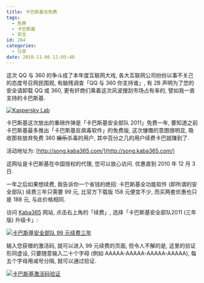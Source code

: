 ```yaml
---
title: 卡巴斯基也免费
tags:
  - 免费
  - 卡巴斯基
  - 安全
id: 264
categories:
  - 分享
date: 2010-11-06 11:05:40
---
```


这次 QQ 与 360 的争斗成了本年度互联网大戏, 各大互联网公司纷纷以事不关己的态度号召网民围观, 有脑残调查「QQ 与 360 你支持谁」, 有 2B 声明为了您的安全请卸载 QQ 或 360, 更有奸商们乘着这次风波搜刮市场占有率的, 譬如我一直支持的卡巴斯基.

[![Kaspersky Lab](http://img.beamnote.com/2010/kaspersky-lab.png)](http://img.beamnote.com/2010/kaspersky-lab.png)<!-- more -->

卡巴斯基这次放出的重磅炸弹是「卡巴斯基安全部队 2011」免费一年, 要知道之前卡巴斯基最多推出「卡巴斯基反病毒软件」的免费版, 这次慷慨的意图很明显, 吸收那些放弃免费 360 <del datetime="2010-11-06T02:23:17+00:00">娱乐</del>杀毒的用户, 其中百分之几的用户续费卡巴就赚到了.

活动地址为: [http://song.kaba365.com/](http://song.kaba365.com/)

这网址是卡巴斯基在中国授权的代理, 您可以放心访问. 优惠直到 2010 年 12 月 3 日.

一年之后如果想续费, 我告诉你一个省钱的绝招: 卡巴斯基全功能软件 (即所谓的安全部队) 续费三年只需要 99 元, 比官方下载版 158 元便宜不少, 而买两套优惠也只是 188 元, 与此价格相同.

访问 [Kaba365](http://www.kaba365.com) 网站, 点击右上角的「续费」, 选择「卡巴斯基安全部队2011 (三年版) 升级卡」:

[![卡巴斯基安全部队 99 元续费三年](http://img.beamnote.com/2010/kaspersky-99.png)](http://img.beamnote.com/2010/kaspersky-99.png)

输入您获赠的激活码, 就可以进入 99 元续费的页面, 但令人不解的是, 这里的验证形同虚设, 只要随意输入二十个字母 (例如 AAAAA-AAAAA-AAAAA-AAAAA), 每五个字母用减号分隔, 就可以通过验证.

[![卡巴斯基激活码验证](http://img.beamnote.com/2010/kaspersky-verification.png)](http://img.beamnote.com/2010/kaspersky-verification.png)
